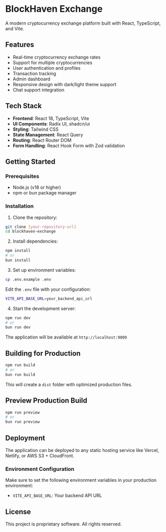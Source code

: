# BlockHaven Exchange

A modern cryptocurrency exchange platform built with React, TypeScript, and Vite.

## Features

- Real-time cryptocurrency exchange rates
- Support for multiple cryptocurrencies
- User authentication and profiles
- Transaction tracking
- Admin dashboard
- Responsive design with dark/light theme support
- Chat support integration

## Tech Stack

- **Frontend**: React 18, TypeScript, Vite
- **UI Components**: Radix UI, shadcn/ui
- **Styling**: Tailwind CSS
- **State Management**: React Query
- **Routing**: React Router DOM
- **Form Handling**: React Hook Form with Zod validation

## Getting Started

### Prerequisites

- Node.js (v18 or higher)
- npm or bun package manager

### Installation

1. Clone the repository:
```bash
git clone [your-repository-url]
cd blockhaven-exchange
```

2. Install dependencies:
```bash
npm install
# or
bun install
```

3. Set up environment variables:
```bash
cp .env.example .env
```

Edit the `.env` file with your configuration:
```bash
VITE_API_BASE_URL=your_backend_api_url
```

4. Start the development server:
```bash
npm run dev
# or
bun run dev
```

The application will be available at `http://localhost:9009`

## Building for Production

```bash
npm run build
# or
bun run build
```

This will create a `dist` folder with optimized production files.

## Preview Production Build

```bash
npm run preview
# or
bun run preview
```

## Deployment

The application can be deployed to any static hosting service like Vercel, Netlify, or AWS S3 + CloudFront.

### Environment Configuration

Make sure to set the following environment variables in your production environment:

- `VITE_API_BASE_URL`: Your backend API URL

## License

This project is proprietary software. All rights reserved.
